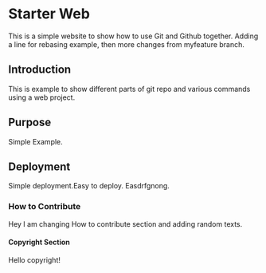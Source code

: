 # Starter Web

This is a simple website to show how to use Git and Github together.
Adding a line for rebasing example, then more changes from myfeature branch.

## Introduction

This is example to show different parts of git repo and various commands using a web project.

## Purpose

Simple Example.

## Deployment 

Simple deployment.Easy to deploy. Easdrfgnong.

### How to Contribute

Hey I am changing How to contribute section and adding random texts.

#### Copyright Section

Hello copyright!
